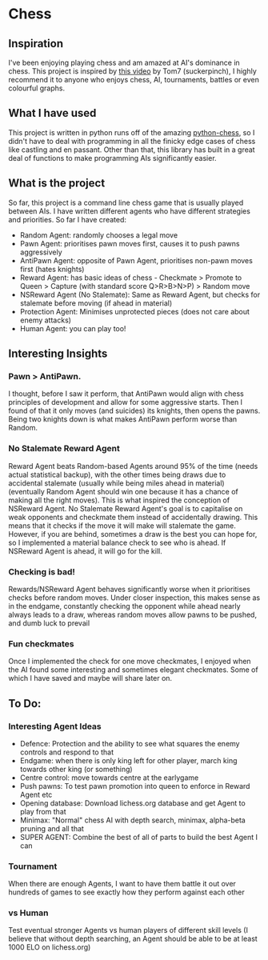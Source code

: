 # Chess

## Inspiration

I've been enjoying playing chess and am amazed at AI's dominance in chess. This project is inspired by [this video](https://www.youtube.com/watch?v=DpXy041BIlA) by Tom7 (suckerpinch), I highly recommend it to anyone who enjoys chess, AI, tournaments, battles or even colourful graphs.

## What I have used

This project is written in python runs off of the amazing [python-chess](https://pypi.org/project/python-chess/), so I didn't have to deal with programming in all the finicky edge cases of chess like castling and en passant. Other than that, this library has built in a great deal of functions to make programming AIs significantly easier.

## What is the project
So far, this project is a command line chess game that is usually played between AIs. I have written different agents who have different strategies and priorities.
So far I have created:
- Random Agent: randomly chooses a legal move
- Pawn Agent: prioritises pawn moves first, causes it to push pawns aggressively
- AntiPawn Agent: opposite of Pawn Agent, prioritises non-pawn moves first (hates knights)
- Reward Agent: has basic ideas of chess - Checkmate > Promote to Queen > Capture (with standard score Q>R>B>N>P) > Random move
- NSReward Agent (No Stalemate): Same as Reward Agent, but checks for stalemate before moving (if ahead in material)
- Protection Agent: Minimises unprotected pieces (does not care about enemy attacks)
- Human Agent: you can play too!

## Interesting Insights

### Pawn > AntiPawn.
I thought, before I saw it perform, that AntiPawn would align with chess principles of development and allow for some aggressive starts. Then I found of that it only moves (and suicides) its knights, then opens the pawns. Being two knights down is what makes AntiPawn perform worse than Random.

### No Stalemate Reward Agent
Reward Agent beats Random-based Agents around 95% of the time (needs actual statistical backup), with the other times being draws due to accidental stalemate (usually while being miles ahead in material) (eventually Random Agent should win one because it has a chance of making all the right moves). This is what inspired the conception of NSReward Agent. No Stalemate Reward Agent's goal is to capitalise on weak opponents and checkmate them instead of accidentally drawing. This means that it checks if the move it will make will stalemate the game. However, if you are behind, sometimes a draw is the best you can hope for, so I implemented a material balance check to see who is ahead. If NSReward Agent is ahead, it will go for the kill. 

### Checking is bad!
Rewards/NSReward Agent behaves significantly worse when it prioritises checks before random moves. Under closer inspection, this makes sense as in the endgame, constantly checking the opponent while ahead nearly always leads to a draw, whereas random moves allow pawns to be pushed, and dumb luck to prevail

### Fun checkmates
Once I implemented the check for one move checkmates, I enjoyed when the AI found some interesting and sometimes elegant checkmates. Some of which I have saved and maybe will share later on.

## To Do:
### Interesting Agent Ideas
- Defence: Protection and the ability to see what squares the enemy controls and respond to that
- Endgame: when there is only king left for other player, march king towards other king (or something)
- Centre control: move towards centre at the earlygame
- Push pawns: To test pawn promotion into queen to enforce in Reward Agent etc
- Opening database: Download lichess.org database and get Agent to play from that
- Minimax: "Normal" chess AI with depth search, minimax, alpha-beta pruning and all that
- SUPER AGENT: Combine the best of all of parts to build the best Agent I can
### Tournament
When there are enough Agents, I want to have them battle it out over hundreds of games to see exactly how they perform against each other
### vs Human
Test eventual stronger Agents vs human players of different skill levels (I believe that without depth searching, an Agent should be able to be at least 1000 ELO on lichess.org)
